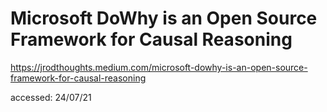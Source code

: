 # Microsoft DoWhy is an Open Source Framework for Causal Reasoning

https://jrodthoughts.medium.com/microsoft-dowhy-is-an-open-source-framework-for-causal-reasoning

accessed: 24/07/21

